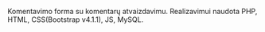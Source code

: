 Komentavimo forma su komentarų atvaizdavimu.
Realizavimui naudota PHP, HTML, CSS(Bootstrap v4.1.1), JS, MySQL.
